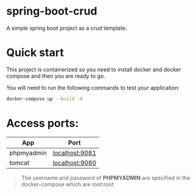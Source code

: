 # spring-boot-crud
A simple spring boot project as a crud template.
# Quick start
This project is containerized so you need to install docker and docker compose and then you are ready to go.

You will need to run the following commands to test your application:
```sh
docker-compose up --build -d 
```
# Access ports:
| App        | Port                             |
| ---------- | -------------------------------- |
| phpmyadmin | [localhost:9081](localhost:9081) |
| tomcat     | [localhost:9080](localhost:9080) |
> The username and password of **PHPMYADMIN** are specified in the docker-compose which are root:root